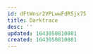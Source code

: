 ```yaml
---
id: dFtWnsr2VPLwwFdR5jx75
title: Darktrace
desc: ''
updated: 1643050810801
created: 1643050810801
---
```


